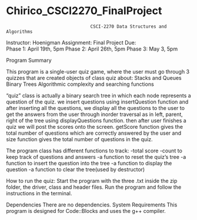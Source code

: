 # Chirico_CSCI2270_FinalProject
                                    CSCI-2270 Data Structures and Algorithms
Instructor: Hoenigman
Assignment: Final Project
Due:	 
Phase 1: April 19th, 5pm
Phase 2: April 26th, 5pm
Phase 3: May 3, 5pm
      
Program Summary

This program is a single-user quiz game, where the user must go through 3 quizzes that are created objects of class quiz about:
Stacks and Queues
Binary Trees
Algorithmic complexity and searching functions

“quiz” class is actually a binary search tree in which each node represents a question of the quiz. we insert questions using insertQuestion function and after inserting all the questions, we display all the questions to the user to get the answers from the user through inorder traversal as in left, parent, right of the tree using displayQuestions function. then after user finishes a quiz we will post the scores onto the screen. getScore function gives the total number of questions which are correctly answered by the user and size function gives the total number of questions in the quiz.


The program class has different functions to track:
-total score
-count to keep track of questions and answers
-a function to reset the quiz’s tree
-a function to insert the question into the tree
-a function to display the question
-a function to clear the tree(used by destructor)

How to run the quiz:
Start the program with the three .txt inside the zip folder, the driver, class and header files.  Run the program and follow the instructions in the terminal.

Dependencies There are no dependencies. System Requirements This program is designed for Code::Blocks and uses the g++ compiler. 


